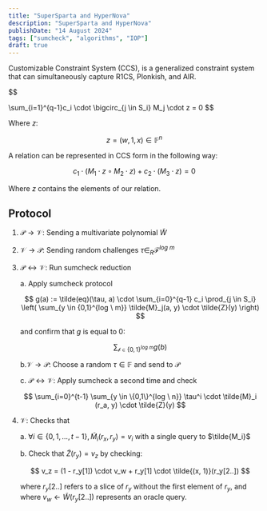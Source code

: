 ```yaml
---
title: "SuperSparta and HyperNova"
description: "SuperSparta and HyperNova"
publishDate: "14 August 2024"
tags: ["sumcheck", "algorithms", "IOP"]
draft: true 
---
```


Customizable Constraint System (CCS), is a generalized constraint system that can
simultaneously capture R1CS, Plonkish, and AIR.

$$

\sum_{i=1}^{q-1}c_i \cdot \bigcirc_{j \in S_i} M_j \cdot z = 0
$$

Where $z$:

$$
z = (w, 1,x) \in \mathbb{F}^n
$$

A relation can be represented in CCS form in the following way: 

$$
c_1 \cdot (M_1 \cdot z \circ M_2 \cdot z) + c_2 \cdot (M_3 \cdot z) = 0
$$

Where $z$ contains the elements of our relation.


## Protocol

1. $\mathcal{P} \rightarrow \mathcal{V}$: Sending a multivariate polynomial $\tilde{W}$
2. $\mathcal{V} \rightarrow \mathcal{P}$: Sending random challenges $\tau \in_R \mathcal{F}^{log \ m}$
3. $\mathcal{P} \leftrightarrow \mathcal{V}$: Run sumcheck reduction

    a. Apply sumcheck protocol 
    
    $$
    g(a) := \tilde(eq)(\tau, a) \cdot \sum_{i=0}^{q-1} c_i \prod_{j \in S_i} \left( \sum_{y \in {0,1}^{log \ m}} \tilde{M}_j(a, y) \cdot \tilde{Z}(y) \right)
    $$ 
    
    and confirm that $g$ is equal to 0:
    
    $$
    \sum_{\mathcal{b} \in \{0,1\}^{log \ m}} g(b) 
    $$
    
    b.$\mathcal{V} \rightarrow \mathcal{P}$: Choose a random $\tau \in \mathbb{F}$ and send to $\mathcal{P}$ 

    c. $\mathcal{P} \leftrightarrow \mathcal{V}$: Apply sumcheck a second time and check
    
    $$
    \sum_{i=0}^{t-1} \sum_{y \in \{0,1\}^{log \ n}} \tau^i \cdot \tilde{M}_i (r_a, y) \cdot  \tilde{Z}(y)  
    $$

4. $\mathcal{V}$: Checks that

    a. $\forall i \in \{0, 1, ..., t-1\}, \tilde{M}_i(r_x, r_y) = v_i$ with a single query to $\tilde{M_i}$

    b. Check that $\tilde{Z}(r_y) = v_z$ by checking:
    
    $$
    v_z = (1 - r_y[1]) \cdot v_w + r_y[1] \cdot \tilde{(x, 1)}(r_y[2..])
    $$
    
    where $r_y[2..]$ refers to a slice of $r_y$ without the first element of $r_y$,  and where $v_w \leftarrow \tilde{W}(r_y[2..])$ represents an oracle query.
